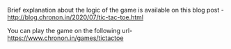Brief explanation about the logic of the game is available on this blog post -http://blog.chronon.in/2020/07/tic-tac-toe.html

You can play the game on the following url- https://www.chronon.in/games/tictactoe
